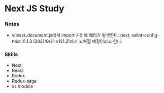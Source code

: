 # Next JS Study

### Notes

- views/\_document.js에서 import 처리에 에러가 발생한다.
  next, eslint-config-next 11.1.3 (2021/9/21 v11.1.2)에서 고쳐질 예정이라고 한다.

### Skills

- Next
- React
- Redux
- Redux-saga
- ss module
